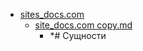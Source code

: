 - <a href = "E:\Node_projects\Node_Way\NBase\_Md\_Index\__Closer\_WEB_API\WHATWG\_DOM\Part_I\content\Docs\sites_docs.com\cat.sites_docs.com\dir.sites_docs.com.md">sites_docs.com</a>
    - <a href = "E:\Node_projects\Node_Way\NBase\_Md\_Index\__Closer\_WEB_API\WHATWG\_DOM\Part_I\content\Docs\sites_docs.com\site_docs.com copy.md">site_docs.com copy.md</a>
        - *# Сущности
